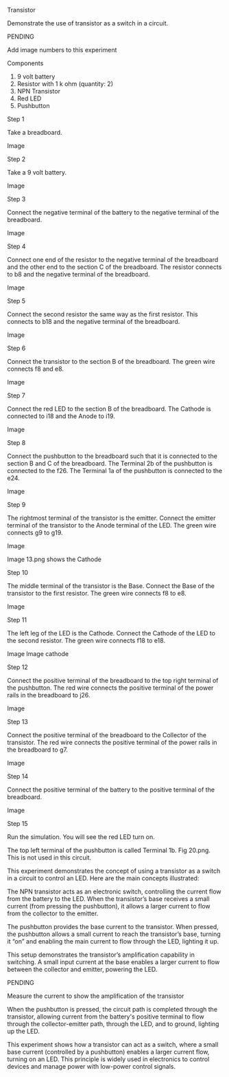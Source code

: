 Transistor

Demonstrate the use of transistor as a switch in a circuit.

PENDING

Add image numbers to this experiment

Components

1. 9 volt battery
2. Resistor with 1 k ohm (quantity: 2)
3. NPN Transistor
4. Red LED
5. Pushbutton

Step 1

Take a breadboard.

Image 

Step 2

Take a 9 volt battery.

Image 

Step 3

Connect the negative terminal of the battery to the negative terminal of the breadboard.

Image 

Step 4

Connect one end of the resistor to the negative terminal of the breadboard and the other end to the section C of the breadboard. The resistor connects to b8 and the negative terminal of the breadboard.

Image 

Step 5

Connect the second resistor the same way as the first resistor. This connects to b18 and the negative terminal of the breadboard.

Image 

Step 6

Connect the transistor to the section B of the breadboard. The green wire connects f8 and e8.

Image 

Step 7

Connect the red LED to the section B of the breadboard. The Cathode is connected to i18 and the Anode to i19.

Image 

Step 8

Connect the pushbutton to the breadboard such that it is connected to the section B and C of the breadboard. The Terminal 2b of the pushbutton is connected to the f26. The Terminal 1a of the pushbutton is connected to the e24.

Image 

Step 9

The rightmost terminal of the transistor is the emitter. Connect the emitter terminal of the transistor to the Anode terminal of the LED. The green wire connects g9 to g19.

Image 

Image 13.png shows the Cathode

Step 10

The middle terminal of the transistor is the Base. Connect the Base of the transistor to the first resistor. The green wire connects f8 to e8.

Image 

Step 11

The left leg of the LED is the Cathode. Connect the Cathode of the LED to the second resistor. The green wire connects f18 to e18.

Image 
Image cathode

Step 12

Connect the positive terminal of the breadboard to the top right terminal of the pushbutton. The red wire connects the positive terminal of the power rails in the breadboard to j26.

Image 

Step 13

Connect the positive terminal of the breadboard to the Collector of the transistor. The red wire connects the positive terminal of the power rails in the breadboard to g7.

Image 

Step 14

Connect the positive terminal of the battery to the positive terminal of the breadboard.

Image 

Step 15

Run the simulation. You will see the red LED turn on.

The top left terminal of the pushbutton is called Terminal 1b. Fig 20.png. This is not used in this circuit.

This experiment demonstrates the concept of using a transistor as a switch in a circuit to control an LED. Here are the main concepts illustrated:


The NPN transistor acts as an electronic switch, controlling the current flow from the battery to the LED. When the transistor’s base receives a small current (from pressing the pushbutton), it allows a larger current to flow from the collector to the emitter.

The pushbutton provides the base current to the transistor. When pressed, the pushbutton allows a small current to reach the transistor’s base, turning it “on” and enabling the main current to flow through the LED, lighting it up.

This setup demonstrates the transistor’s amplification capability in switching. A small input current at the base enables a larger current to flow between the collector and emitter, powering the LED. 

PENDING

Measure the current to show the amplification of the transistor

When the pushbutton is pressed, the circuit path is completed through the transistor, allowing current from the battery's positive terminal to flow through the collector-emitter path, through the LED, and to ground, lighting up the LED.

This experiment shows how a transistor can act as a switch, where a small base current (controlled by a pushbutton) enables a larger current flow, turning on an LED. This principle is widely used in electronics to control devices and manage power with low-power control signals.
